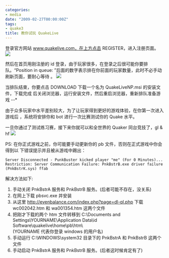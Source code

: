 ```yaml
---
categories:
- media
date: "2009-02-27T00:00:00Z"
tags:
- quake3
title: 教你试玩 QuakeLive
---
```


登录官方网站 www.quakelive.com，在上方点击 REGISTER，进入注册页面。
![](http://1.bp.blogspot.com/_oKL9t7fM3TU/Safc-XQK5uI/AAAAAAAAAl8/T9sAPFI7vrs/s400/1.jpg)

然后在首页用刚注册的 id 登录，由于玩家很多，在登录之后很可能你要排队。“Position
in queue: ”后面的数字表示排在你前面的玩家数量，此时不必手动刷新页面，要耐心等待
。
![](http://4.bp.blogspot.com/_oKL9t7fM3TU/Safc-tzsdFI/AAAAAAAAAmE/111j--MHDBU/s400/2.jpg)

当排队结束，你要点击 DOWNLOAD 下载一个名为 QuakeLiveNP.msi 的安装文件，下载完成
后关闭浏览器，运行安装文件，然后重启浏览器，重新排队准备游戏 --*

由于众多玩家中水平差别较大，为了让玩家得到更好的游戏体验，在你第一次进入游戏后
，系统将安排你和 bot 进行一次比赛测试你的 Quake 水平。

一旦你通过了测试练习赛，接下来你就可以和全世界的 Quaker 同台竞技了，gl & hf
![](http://3.bp.blogspot.com/_oKL9t7fM3TU/SafjHpnPx3I/AAAAAAAAAmc/UrnOcofTTms/s400/3.jpg.jpg)

PS: 在你正式游戏之前，你可能要手动更新你的 pb 文件，否则在正式游戏中你会得到以
下错误提示并且被从游戏中踢出：

    Server Disconnected - PunkBuster kicked player "me" (For 0 Minutes)...
    Restriction: Server Communication Failure: PnkBstrB.exe driver failure
    (PnkBstrK.sys) ffab

解决方法如下:

1. 手动关闭 PnkBstrA 服务和 PnkBstrB 服务。(后者可能不存在，没关系)  
2. 在网上下载 pbsvc.exe 并安装  
3. 从这里 http://evenbalance.com/index.php?page=dl-ql.php 下载 wc002042.htm 和
wa001354.htm 这两个文件  
4. 把刚才下载的两个 htm 文件转移到 C:\Documents and
Settings\YOURNAME\Application Data\id Software\quakelive\home\pb\htm\  
(YOURNAME 代表你登录 windows 的用户名)  
5. 手动运行 C:\WINDOWS\system32 目录下的 PnkBstrA 和 PnkBstrB 这两个文件  
6. 手动启动 PnkBstrA 服务和 PnkBstrB 服务。(后者这时候肯定有了)
